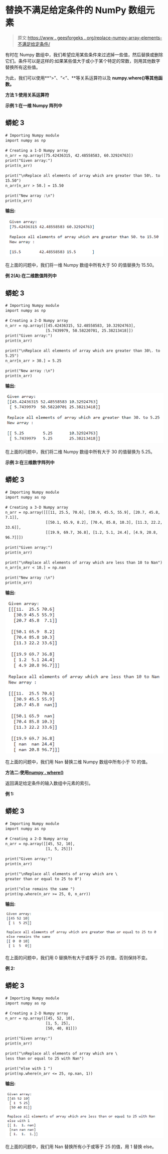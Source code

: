 # 替换不满足给定条件的 NumPy 数组元素

> 原文:[https://www . geesforgeks . org/replace-numpy-array-elements-不满足给定条件/](https://www.geeksforgeeks.org/replace-numpy-array-elements-that-doesnt-satisfy-the-given-condition/)

有时在 Numpy 数组中，我们希望应用某些条件来过滤掉一些值，然后替换或删除它们。条件可以是这样的:如果某些值大于或小于某个特定的常数，则用其他数字替换所有这些值。

为此，我们可以使用**“>”、“<”、**等关系运算符以及 **numpy.where()等其他函数。**

**方法 1:使用关系运算符**

**示例 1:在一维 Numpy 阵列中**

## 蟒蛇 3

```
# Importing Numpy module
import numpy as np

# Creating a 1-D Numpy array
n_arr = np.array([75.42436315, 42.48558583, 60.32924763])
print("Given array:")
print(n_arr)

print("\nReplace all elements of array which are greater than 50\. to 15.50")
n_arr[n_arr > 50.] = 15.50

print("New array :\n")
print(n_arr)
```

**输出:**

![](img/b17974c5da18cef92544c1a77e00362d.png)

在上面的问题中，我们将一维 Numpy 数组中所有大于 50 的值替换为 15.50。

**例 2(A):在二维数值阵列中**

## 蟒蛇 3

```
# Importing Numpy module
import numpy as np

# Creating a 2-D Numpy array
n_arr = np.array([[45.42436315, 52.48558583, 10.32924763],
                  [5.7439979, 50.58220701, 25.38213418]])
print("Given array:")
print(n_arr)

print("\nReplace all elements of array which are greater than 30\. to 5.25")
n_arr[n_arr > 30.] = 5.25

print("New array :\n")
print(n_arr)
```

**输出:**

![](img/9e68393cc9d1876555f0a3a0b48c9b70.png)

在上面的问题中，我们将二维 Numpy 数组中所有大于 30 的值替换为 5.25。

**示例 3:在三维数字阵列中**

## 蟒蛇 3

```
# Importing Numpy module
import numpy as np

# Creating a 3-D Numpy array
n_arr = np.array([[[11, 25.5, 70.6], [30.9, 45.5, 55.9], [20.7, 45.8, 7.1]],
                  [[50.1, 65.9, 8.2], [70.4, 85.8, 10.3], [11.3, 22.2, 33.6]],
                  [[19.9, 69.7, 36.8], [1.2, 5.1, 24.4], [4.9, 20.8, 96.7]]])

print("Given array:")
print(n_arr)

print("\nReplace all elements of array which are less than 10 to Nan")
n_arr[n_arr < 10.] = np.nan

print("New array :\n")
print(n_arr)
```

**输出:**

![](img/22368cc6924a37f46735c9ba160c64dc.png)

在上面的问题中，我们用 Nan 替换三维 Numpy 数组中所有小于 10 的值。

**方法二:使用**[**numpy . where()**](https://www.geeksforgeeks.org/numpy-where-in-python/)

返回满足给定条件的输入数组中元素的索引。

**例 1:**

## 蟒蛇 3

```
# Importing Numpy module
import numpy as np

# Creating a 2-D Numpy array
n_arr = np.array([[45, 52, 10],
                  [1, 5, 25]])

print("Given array:")
print(n_arr)

print("\nReplace all elements of array which are \
greater than or equal to 25 to 0")

print("else remains the same ")
print(np.where(n_arr >= 25, 0, n_arr))
```

**输出:**

![](img/d261de282372cc9cc517fa31a0056c1a.png)

在上面的问题中，我们用 0 替换所有大于或等于 25 的值，否则保持不变。

**例 2:**

## 蟒蛇 3

```
# Importing Numpy module
import numpy as np

# Creating a 2-D Numpy array
n_arr = np.array([[45, 52, 10],
                  [1, 5, 25],
                  [50, 40, 81]])

print("Given array:")
print(n_arr)

print("\nReplace all elements of array which are \
less than or equal to 25 with Nan")

print("else with 1 ")
print(np.where(n_arr <= 25, np.nan, 1))
```

**输出:**

![](img/7d3774808a4e4a5f98d7d3a666be2ac6.png)

在上面的问题中，我们用 Nan 替换所有小于或等于 25 的值，用 1 替换 else。